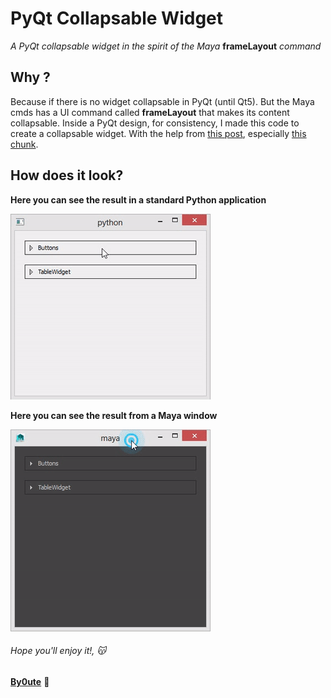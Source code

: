 # PyQt Collapsable Widget
*A PyQt collapsable widget in the spirit of the Maya* **frameLayout** *command*

## Why ?
Because if there is no widget collapsable in PyQt (until Qt5). But the Maya cmds has a UI command called **frameLayout** that makes its content collapsable. Inside a PyQt design, for consistency, I made this code to create a collapsable widget. With the help from [this post](https://groups.google.com/d/msg/python_inside_maya/vO1pvA4YhF0/WpXMlkpgl54J), especially [this chunk](http://pastebin.com/qYgDDYsB).

## How does it look?
**Here you can see the result in a standard Python application**

[//]: # (![PyQt Collapsable Widget in Python standalone]&#40;https://github.com/By0ute/pyqt-collapsable-widget/blob/master/images/pyqt_collapsable_widget.gif&#41;)
![PyQt Collapsable Widget in Python standalone](images/pyqt_collapsable_widget.gif)

**Here you can see the result from a Maya window**

[//]: # (![PyQt Collapsable Widget in Maya]&#40;https://github.com/By0ute/pyqt-collapsable-widget/blob/master/images/pyqt_collapsable_widget_maya.gif&#41;)
![PyQt Collapsable Widget in Maya](images/pyqt_collapsable_widget_maya.gif)

###### *Hope you'll enjoy it!*, :kissing_cat:
[**By0ute**](https://github.com/By0ute) :princess: